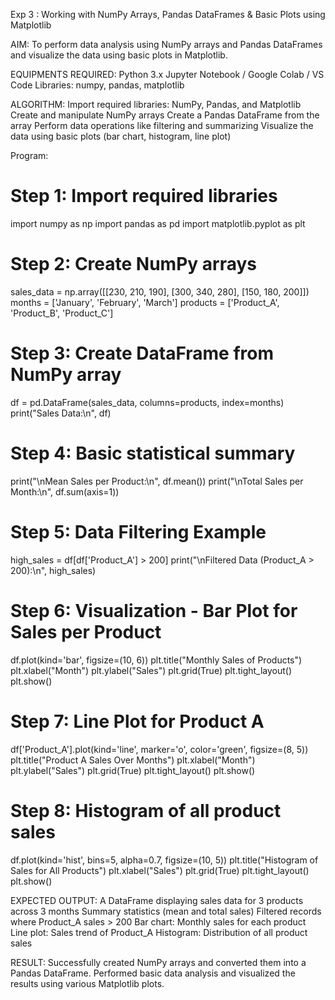 Exp 3 :  Working with NumPy Arrays, Pandas DataFrames & Basic Plots using Matplotlib

AIM:
To perform data analysis using NumPy arrays and Pandas DataFrames and visualize the data using basic plots in Matplotlib.

EQUIPMENTS REQUIRED:
Python 3.x
Jupyter Notebook / Google Colab / VS Code
Libraries: numpy, pandas, matplotlib

ALGORITHM:
Import required libraries: NumPy, Pandas, and Matplotlib
Create and manipulate NumPy arrays
Create a Pandas DataFrame from the array
Perform data operations like filtering and summarizing
Visualize the data using basic plots (bar chart, histogram, line plot)

Program:
# Step 1: Import required libraries
import numpy as np
import pandas as pd
import matplotlib.pyplot as plt

# Step 2: Create NumPy arrays
sales_data = np.array([[230, 210, 190], [300, 340, 280], [150, 180, 200]])
months = ['January', 'February', 'March']
products = ['Product_A', 'Product_B', 'Product_C']

# Step 3: Create DataFrame from NumPy array
df = pd.DataFrame(sales_data, columns=products, index=months)
print("Sales Data:\n", df)

# Step 4: Basic statistical summary
print("\nMean Sales per Product:\n", df.mean())
print("\nTotal Sales per Month:\n", df.sum(axis=1))

# Step 5: Data Filtering Example
high_sales = df[df['Product_A'] > 200]
print("\nFiltered Data (Product_A > 200):\n", high_sales)

# Step 6: Visualization - Bar Plot for Sales per Product
df.plot(kind='bar', figsize=(10, 6))
plt.title("Monthly Sales of Products")
plt.xlabel("Month")
plt.ylabel("Sales")
plt.grid(True)
plt.tight_layout()
plt.show()

# Step 7: Line Plot for Product A
df['Product_A'].plot(kind='line', marker='o', color='green', figsize=(8, 5))
plt.title("Product A Sales Over Months")
plt.xlabel("Month")
plt.ylabel("Sales")
plt.grid(True)
plt.tight_layout()
plt.show()

# Step 8: Histogram of all product sales
df.plot(kind='hist', bins=5, alpha=0.7, figsize=(10, 5))
plt.title("Histogram of Sales for All Products")
plt.xlabel("Sales")
plt.grid(True)
plt.tight_layout()
plt.show()


EXPECTED OUTPUT:
A DataFrame displaying sales data for 3 products across 3 months
Summary statistics (mean and total sales)
Filtered records where Product_A sales > 200
Bar chart: Monthly sales for each product
Line plot: Sales trend of Product_A
Histogram: Distribution of all product sales

RESULT:
Successfully created NumPy arrays and converted them into a Pandas DataFrame. Performed basic data analysis and visualized the results using various Matplotlib plots.
